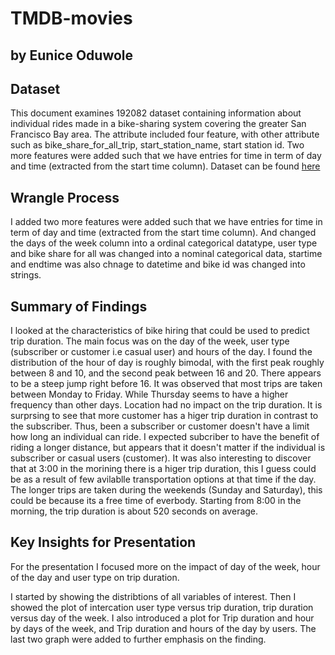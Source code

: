 # TMDB-movies
## by Eunice Oduwole

## Dataset

This document examines 192082 dataset containing information about individual  rides made in a bike-sharing system covering the greater San Francisco Bay area. The attribute included four feature, with other attribute such as bike_share_for_all_trip, start_station_name, start station id. Two more features were added such that we have entries for time in term of day and time (extracted from the start time column).  Dataset can be found [here](https://www.lyft.com/bikes/bay-wheels/system-data)

## Wrangle Process
I added two more features were added such that we have entries for time in term of day and time (extracted from the start time column). And changed the days of the week column into a ordinal categorical datatype,  user type and bike share for all was changed into a nominal categorical data, startime and endtime was also chnage to datetime and bike id was changed into strings. 



## Summary of Findings
I looked at the characteristics of bike hiring that could be used to predict trip duration. The main focus was on the day of the week, user type (subscriber or customer i.e casual user) and hours of the day. 
I found the distribution of the hour of day is roughly bimodal, with the first peak roughly between 8 and 10, and the second peak between 16 and 20. There appears to be a steep jump right before 16. It was observed that most trips are taken between Monday to Friday. While Thursday seems to have a higher frequency than other days. Location had no impact on the trip duration. It is surprsing to see that more customer has a higer trip duration in contrast to the subscriber. Thus, been a subscriber or customer doesn't have a limit how long an individual can ride. I expected subcriber to have the benefit of riding a longer distance, but appears that it doesn't matter if the individual is subscriber or casual users (customer). It was also interesting to discover that at 3:00 in the morining there is a higer trip duration, this I guess could be as a result of few avilablle transportation options at that time if the day. The longer trips are taken during the weekends (Sunday and Saturday), this could be because its a free time of everbody. Starting from 8:00 in the morning, the trip duration is about 520 seconds on average.






## Key Insights for Presentation
For the presentation I focused more on the impact of day of the week, hour of the day and user type on trip duration. 

I started by showing the distribtions of all variables of interest. Then I showed the plot of intercation user type versus trip duration, trip duration versus day of the week. I also introduced a plot for Trip duration and hour by days of the week, and Trip duration and hours of the day by users. The last two graph were added to further emphasis on the finding. 
